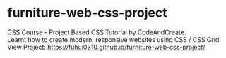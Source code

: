 # furniture-web-css-project <br />
CSS Course - Project Based CSS Tutorial by CodeAndCreate. <br />
Learnt how to create modern, responsive websites using CSS / CSS Grid <br />
View Project: https://fuhui0310.github.io/furniture-web-css-project/
